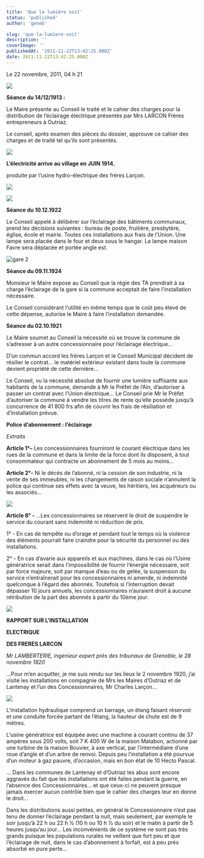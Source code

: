 ```yaml
---
title: 'Que la lumière soit'
status: 'published'
author: 'geneb'

slug: 'que-la-lumiere-soit'
description: ''
coverImage: ''
publishedAt: '2011-11-22T13:42:25.000Z'
date: 2011-11-22T13:42:25.000Z
---
```


Le 22 novembre, 2011, 04 h 21 


![](/img/beguelins/Windows-Live-Writer/41ebb8075d6e_E3AF/clip_image002_2.jpg)

**Séance du 14/12/1913 :**

Le Maire présente au Conseil le traité et le cahier des charges pour la distribution de l’éclairage électrique présentés par Mrs LARCON Frères entrepreneurs à Outriaz.

Le conseil, après examen des pièces du dossier, approuve ce cahier des charges et de traité tel qu’ils sont présentés.

![](/img/beguelins/Windows-Live-Writer/41ebb8075d6e_E3AF/clip_image004_2.jpg)

**L’électricité arrive au village en JUIN 1914**,

produite par l’usine hydro-électrique des frères Larçon.


![](/img/beguelins/Windows-Live-Writer/41ebb8075d6e_E3AF/clip_image006_2.gif)

![](/img/beguelins/Windows-Live-Writer/41ebb8075d6e_E3AF/clip_image008_2.jpg)


**Séance du 10.12.1922**

Le Conseil appelé à délibérer sur l’éclairage des bâtiments communaux, prend les décisions suivantes : bureau de poste, fruitière, presbytère, église, école et mairie. Toutes ces installations aux frais de l’Union. Une lampe sera placée dans le four et deux sous le hangar. La lampe maison Favre sera déplacée et portée angle est.

![gare 2](/img/beguelins/Windows-Live-Writer/41ebb8075d6e_E3AF/gare_2_2.jpg)

**Séance du 09.11.1924**

Monsieur le Maire expose au Conseil que la régie des TA prendrait à sa charge l’éclairage de la gare si la commune acceptait de faire l’installation nécessaire.

Le Conseil considérant l’utilité en même temps que le coût peu élevé de cette dépense, autorise le Maire à faire l’installation demandée.

**Séance du 02.10.1921**

Le Maire soumet au Conseil la nécessité où se trouve la commune de s’adresser à un autre concessionnaire pour l’éclairage électrique…

D’un commun accord les frères Larçon et le Conseil Municipal décident de résilier le contrat… le matériel extérieur existant dans toute la commune devient propriété de cette dernière…

Le Conseil, vu la nécessité absolue de fournir une lumière suffisante aux habitants de la commune, demande à Mr le Préfet de l’Ain, d’autoriser à passer un contrat avec l’Union électrique… Le Conseil prie Mr le Préfet d’autoriser la commune à vendre les titres de rente qu’elle possède jusqu’à concurrence de 41 800 frs afin de couvrir les frais de résiliation et d’installation prévue.

**Police d’abonnement : l’éclairage**

*Extraits*

**Article 1°–** Les concessionnaires fourniront le courant électrique dans les rues de la commune et dans la limite de la force dont ils disposent, à tout consommateur qui contracte un abonnement de 5 mois au moins…

**Article 2°-** Ni le décès de l’abonné, ni la cession de son industrie, ni la vente de ses immeubles, ni les changements de raison sociale n’annulent la police qui continue ses effets avec la veuve, les héritiers, les acquéreurs ou les associés…

![](/img/beguelins/Windows-Live-Writer/41ebb8075d6e_E3AF/clip_image012_2.gif)

**Article 8° -** …Les concessionnaires se réservent le droit de suspendre le service du courant sans indemnité ni réduction de prix.

1° - En cas de tempête ou d’orage et pendant tout le temps où la violence des éléments pourrait faire craindre pour la sécurité du personnel ou des installations.

2° - En cas d’avarie aux appareils et aux machines, dans le cas où l’Usine génératrice serait dans l’impossibilité de fournir l’énergie nécessaire, soit par force majeure, soit par manque d’eau ou de gelée, la suspension du service n’entraînerait pour les concessionnaires ni amende, ni indemnité quelconque à l’égard des abonnés. Toutefois si l’interruption devait dépasser 10 jours annuels, les concessionnaires n’auraient droit à aucune rétribution de la part des abonnés à partir du 10ème jour.

![](/img/beguelins/Windows-Live-Writer/41ebb8075d6e_E3AF/clip_image014_2.jpg)

**RAPPORT SUR L’INSTALLATION**

**ELECTRIQUE**

**DES FRERES LARCON**

*Mr LAMBERTERIE, ingénieur expert près des tribunaux de Grenoble, le 28 novembre 1920*

…Pour m’en acquitter, je me suis rendu sur les lieux le 2 novembre 1920, j’ai visité les installations en compagnie de Mrs les Maires d’Outriaz et de Lantenay et l’un des Concessionnaires, Mr Charles Larçon…

![](/img/beguelins/Windows-Live-Writer/41ebb8075d6e_E3AF/clip_image016_2.jpg)

L’installation hydraulique comprend un barrage, un étang faisant réservoir et une conduite forcée partant de l’étang, la hauteur de chute est de 9 mètres.

L’usine génératrice est équipée avec une machine à courant continu de 37 ampères sous 200 volts, soit 7 K 400 W de la maison Matabon, actionné par une turbine de la maison Bouvier, à axe vertical, par l’intermédiaire d’une roue d’angle et d’un arbre de renvoi. Depuis peu l’installation a été pourvue d’un moteur à gaz pauvre, d’occasion, mais en bon état de 10 Hecto Pascal.

… Dans les communes de Lantenay et d’Outriaz les abus sont encore aggravés du fait que les installations ont été faites pendant la guerre, en l’absence des Concessionnaires… et que ceux-ci ne peuvent presque jamais exercer aucun contrôle bien que le cahier des charges leur en donne le droit…

Dans les distributions aussi petites, en général le Concessionnaire n’est pas tenu de donner l’éclairage pendant la nuit, mais seulement, par exemple le soir jusqu’à 22 h ou 22 h ½ (10 h ou 10 h ½ du soir) et le matin à partir de 5 heures jusqu’au jour… Les inconvénients de ce système ne sont pas très grands puisque les populations rurales ne veillent que fort peu et que l’éclairage de nuit, dans le cas d’abonnement à forfait, est à peu près absorbé en pure perte…
